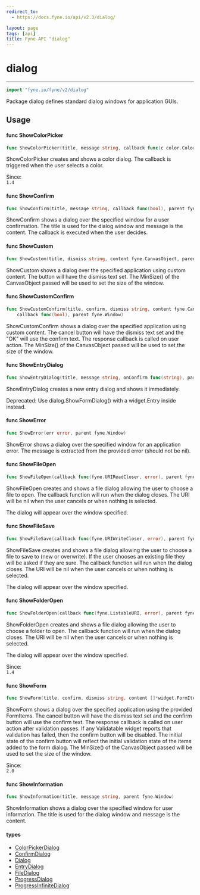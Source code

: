 ```yaml
---
redirect_to:
  - https://docs.fyne.io/api/v2.3/dialog/

layout: page
tags: [api]
title: Fyne API "dialog"
---
```



# dialog
---
```go
import "fyne.io/fyne/v2/dialog"
```

Package dialog defines standard dialog windows for application GUIs.

## Usage

#### func  ShowColorPicker

```go
func ShowColorPicker(title, message string, callback func(c color.Color), parent fyne.Window)
```
ShowColorPicker creates and shows a color dialog. The callback is triggered when the user selects a color.


<div class="since">Since: <code>
1.4</code></div>

#### func  ShowConfirm

```go
func ShowConfirm(title, message string, callback func(bool), parent fyne.Window)
```
ShowConfirm shows a dialog over the specified window for a user confirmation. The title is used for the dialog window and message is the content. The callback is executed when the user decides.

#### func  ShowCustom

```go
func ShowCustom(title, dismiss string, content fyne.CanvasObject, parent fyne.Window)
```
ShowCustom shows a dialog over the specified application using custom content. The button will have the dismiss text set. The MinSize() of the CanvasObject passed will be used to set the size of the window.

#### func  ShowCustomConfirm

```go
func ShowCustomConfirm(title, confirm, dismiss string, content fyne.CanvasObject,
	callback func(bool), parent fyne.Window)
```
ShowCustomConfirm shows a dialog over the specified application using custom content. The cancel button will have the dismiss text set and the "OK" will use the confirm text. The response callback is called on user action. The MinSize() of the CanvasObject passed will be used to set the size of the window.

#### func  ShowEntryDialog

```go
func ShowEntryDialog(title, message string, onConfirm func(string), parent fyne.Window)
```
ShowEntryDialog creates a new entry dialog and shows it immediately.


<div class="deprecated">
Deprecated: Use dialog.ShowFormDialog() with a widget.Entry inside instead.</div>

#### func  ShowError

```go
func ShowError(err error, parent fyne.Window)
```
ShowError shows a dialog over the specified window for an application error. The message is extracted from the provided error (should not be nil).

#### func  ShowFileOpen

```go
func ShowFileOpen(callback func(fyne.URIReadCloser, error), parent fyne.Window)
```
ShowFileOpen creates and shows a file dialog allowing the user to choose a file to open. The callback function will run when the dialog closes. The URI will be nil when the user cancels or when nothing is selected.

The dialog will appear over the window specified.

#### func  ShowFileSave

```go
func ShowFileSave(callback func(fyne.URIWriteCloser, error), parent fyne.Window)
```
ShowFileSave creates and shows a file dialog allowing the user to choose a file to save to (new or overwrite). If the user chooses an existing file they will be asked if they are sure. The callback function will run when the dialog closes. The URI will be nil when the user cancels or when nothing is selected.

The dialog will appear over the window specified.

#### func  ShowFolderOpen

```go
func ShowFolderOpen(callback func(fyne.ListableURI, error), parent fyne.Window)
```
ShowFolderOpen creates and shows a file dialog allowing the user to choose a folder to open. The callback function will run when the dialog closes. The URI will be nil when the user cancels or when nothing is selected.

The dialog will appear over the window specified.


<div class="since">Since: <code>
1.4</code></div>

#### func  ShowForm

```go
func ShowForm(title, confirm, dismiss string, content []*widget.FormItem, callback func(bool), parent fyne.Window)
```
ShowForm shows a dialog over the specified application using the provided FormItems. The cancel button will have the dismiss text set and the confirm button will use the confirm text. The response callback is called on user action after validation passes. If any Validatable widget reports that validation has failed, then the confirm button will be disabled. The initial state of the confirm button will reflect the initial validation state of the items added to the form dialog. The MinSize() of the CanvasObject passed will be used to set the size of the window.


<div class="since">Since: <code>
2.0</code></div>

#### func  ShowInformation

```go
func ShowInformation(title, message string, parent fyne.Window)
```
ShowInformation shows a dialog over the specified window for user information. The title is used for the dialog window and message is the content.

#### types

 * [ColorPickerDialog](colorpickerdialog.html)
 * [ConfirmDialog](confirmdialog.html)
 * [Dialog](dialog.html)
 * [EntryDialog](entrydialog.html)
 * [FileDialog](filedialog.html)
 * [ProgressDialog](progressdialog.html)
 * [ProgressInfiniteDialog](progressinfinitedialog.html)
